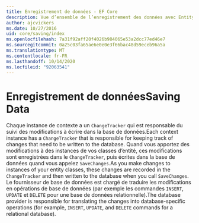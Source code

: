 ```yaml
---
title: Enregistrement de données - EF Core
description: Vue d’ensemble de l’enregistrement des données avec Entity Framework Core.
author: ajcvickers
ms.date: 10/27/2016
uid: core/saving/index
ms.openlocfilehash: 7a31f92aff20f4026b984065e53a2dcc77ed46e7
ms.sourcegitcommit: 0a25c03fa65ae6e0e0e3f66bac48d59eceb96a5a
ms.translationtype: MT
ms.contentlocale: fr-FR
ms.lasthandoff: 10/14/2020
ms.locfileid: "92063541"
---
```

# <a name="saving-data"></a><span data-ttu-id="5fafa-103">Enregistrement de données</span><span class="sxs-lookup"><span data-stu-id="5fafa-103">Saving Data</span></span>

<span data-ttu-id="5fafa-104">Chaque instance de contexte a un `ChangeTracker` qui est responsable du suivi des modifications à écrire dans la base de données.</span><span class="sxs-lookup"><span data-stu-id="5fafa-104">Each context instance has a `ChangeTracker` that is responsible for keeping track of changes that need to be written to the database.</span></span> <span data-ttu-id="5fafa-105">Quand vous apportez des modifications à des instances de vos classes d’entité, ces modifications sont enregistrées dans le `ChangeTracker`, puis écrites dans la base de données quand vous appelez `SaveChanges`.</span><span class="sxs-lookup"><span data-stu-id="5fafa-105">As you make changes to instances of your entity classes, these changes are recorded in the `ChangeTracker` and then written to the database when you call `SaveChanges`.</span></span> <span data-ttu-id="5fafa-106">Le fournisseur de base de données est chargé de traduire les modifications en opérations de base de données (par exemple les commandes `INSERT`, `UPDATE` et `DELETE` pour une base de données relationnelle).</span><span class="sxs-lookup"><span data-stu-id="5fafa-106">The database provider is responsible for translating the changes into database-specific operations (for example, `INSERT`, `UPDATE`, and `DELETE` commands for a relational database).</span></span>
